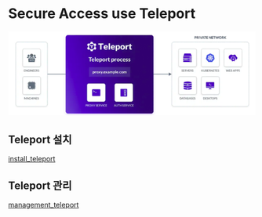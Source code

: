 # Secure Access use Teleport

![teleport-1](./public/teleport-1.png)

## Teleport 설치

[install_teleport](./documents/install_teleport.md)

## Teleport 관리

[management_teleport](./documents/management_teleport.md)
